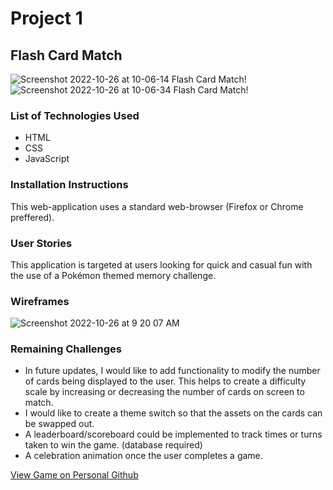# Project 1


## Flash Card Match

![Screenshot 2022-10-26 at 10-06-14 Flash Card Match!](https://user-images.githubusercontent.com/114438461/198064200-4c8caef3-73e1-4660-b067-5f530d82a77c.png)![Screenshot 2022-10-26 at 10-06-34 Flash Card Match!](https://user-images.githubusercontent.com/114438461/198064279-a234b341-dd47-4928-9749-71c9044429ac.png)


### List of Technologies Used
* HTML
* CSS
* JavaScript

### Installation Instructions

This web-application uses a standard web-browser (Firefox or Chrome preffered).

### User Stories

This application is targeted at users looking for quick and casual fun with the use of a Pokémon themed memory challenge.

### Wireframes

![Screenshot 2022-10-26 at 9 20 07 AM](https://user-images.githubusercontent.com/114438461/198059372-7ee1e5ae-4497-496f-ae0d-def69d244b2c.png)

### Remaining Challenges

* In future updates, I would like to add functionality to modify the number of cards being displayed to the user. This helps to create a difficulty scale by increasing or decreasing the number of cards on screen to match.
* I would like to create a theme switch so that the assets on the cards can be swapped out.
* A leaderboard/scoreboard could be implemented to track times or turns taken to win the game. (database required)
* A celebration animation once the user completes a game.

[View Game on Personal Github](https://nprasad2077.github.io/project-1/lib/index.html)
